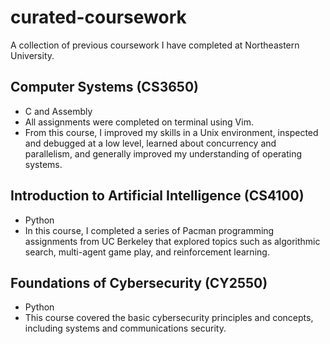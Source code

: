# curated-coursework

A collection of previous coursework I have completed at Northeastern University. 

## Computer Systems (CS3650) 
- C and Assembly 
- All assignments were completed on terminal using Vim. 
- From this course, I improved my skills in a Unix environment, inspected and debugged at a low level, learned about concurrency and parallelism, and generally improved my understanding of operating systems. 

## Introduction to Artificial Intelligence (CS4100) 
- Python 
- In this course, I completed a series of Pacman programming assignments from UC Berkeley that explored topics such as algorithmic search, multi-agent game play, and reinforcement learning. 

## Foundations of Cybersecurity (CY2550) 
- Python 
- This course covered the basic cybersecurity principles and concepts, including systems and communications security.


